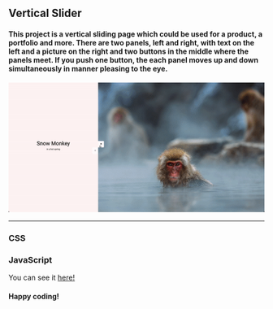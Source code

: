 <h2>Vertical Slider</h2>

<h4>This project is a vertical sliding page which could be used for a product, a portfolio and more. There are two panels, left and right, with text on the left and a picture on the right and two buttons in the middle where the panels meet. If you push one button, the each panel moves up and down simultaneously in manner pleasing to the eye.</h4>

<img src="images/demo.gif" alt="Vertical Slider" width="800"/>

---

<h3>CSS</h3>



<h3>JavaScript</h3>


You can see it [here!](https://zenidith.github.io/vertical-slider/)

<h4>Happy coding!</h4>